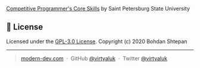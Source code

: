 [Competitive Programmer's Core Skills](https://www.coursera.org/learn/competitive-programming-core-skills/) by Saint Petersburg State University

## :green_book: License

Licensed under the [GPL-3.0 License](https://github.com/virtyaluk/coursera-competitive-programming-core-skills/blob/master/LICENSE).
Copyright (c) 2020 Bohdan Shtepan

---

> [modern-dev.com](http://modern-dev.com) &nbsp;&middot;&nbsp;
> GitHub [@virtyaluk](https://github.com/virtyaluk) &nbsp;&middot;&nbsp;
> Twitter [@virtyaluk](https://twitter.com/virtyaluk)